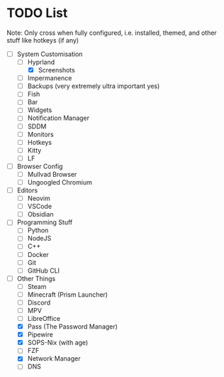 # TODO List
Note: Only cross when fully configured, i.e. installed, themed, and other stuff like hotkeys (if any)

- [ ] System Customisation
    - [ ] Hyprland
        - [x] Screenshots
    - [ ] Impermanence
    - [ ] Backups (very extremely ultra important yes)
    - [ ] Fish
    - [ ] Bar
    - [ ] Widgets
    - [ ] Notification Manager
    - [ ] SDDM
    - [ ] Monitors
    - [ ] Hotkeys
    - [ ] Kitty
    - [ ] LF

- [ ] Browser Config
    - [ ] Mullvad Browser
    - [ ] Ungoogled Chromium

- [ ] Editors
    - [ ] Neovim
    - [ ] VSCode
    - [ ] Obsidian

- [ ] Programming Stuff
    - [ ] Python
    - [ ] NodeJS
    - [ ] C++
    - [ ] Docker
    - [ ] Git
    - [ ] GitHub CLI

- [ ] Other Things
    - [ ] Steam
    - [ ] Minecraft (Prism Launcher)
    - [ ] Discord
    - [ ] MPV
    - [ ] LibreOffice
    - [x] Pass (The Password Manager)
    - [x] Pipewire
    - [x] SOPS-Nix (with age)
    - [ ] FZF
    - [x] Network Manager
    - [ ] DNS
